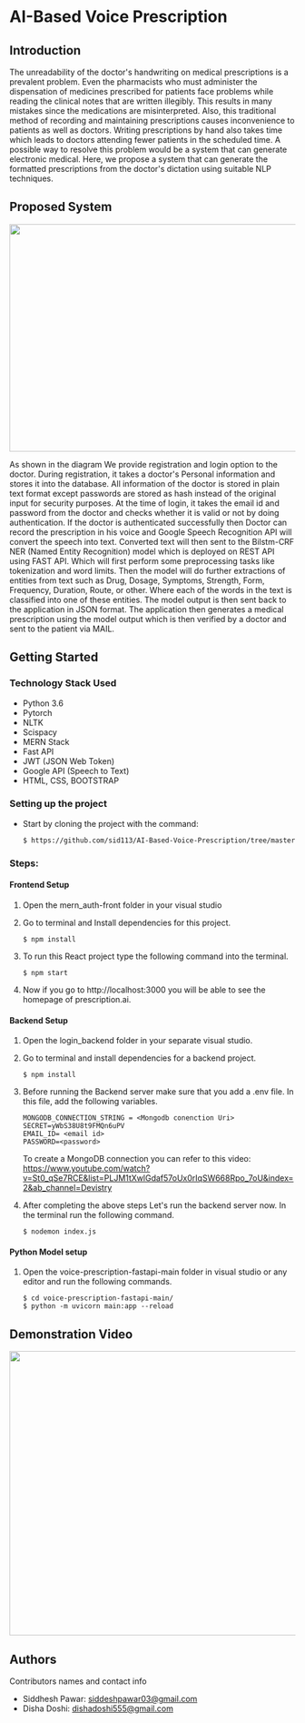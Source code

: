 # AI-Based Voice Prescription 
## Introduction 
The unreadability of the doctor's handwriting on medical prescriptions is a prevalent problem. Even the pharmacists who must administer the dispensation of medicines prescribed for patients face problems while reading the clinical notes that are written illegibly. This results in many mistakes since the medications are misinterpreted. Also, this traditional method of recording and maintaining prescriptions causes inconvenience to patients as well as doctors. Writing prescriptions by hand also takes time which leads to doctors attending fewer patients in the scheduled time. A possible way to resolve this problem would be a system that can generate electronic medical.
Here, we propose a system that can generate the formatted prescriptions from the doctor's dictation using suitable NLP techniques.

## Proposed System 

<img src="https://github.com/disha2000/AI-Based-Voice-Prescription-/blob/master/assets/architecture.png" width="900" height="400" />

As shown in the diagram We provide registration and login option to the doctor. During registration, it takes a doctor's Personal information and stores it into the database. All information of the doctor is stored in plain text format except passwords are stored as hash instead of the original input for security purposes. At the time of login, it takes the email id and password from the doctor and checks whether it is valid or not by doing authentication.
If the doctor is authenticated successfully then Doctor can record the prescription in his voice and Google Speech Recognition API will convert the speech into text. Converted text will then sent to the Bilstm-CRF NER (Named Entity Recognition) model which is deployed on REST API using FAST API. Which will first perform some preprocessing tasks like tokenization and word limits. Then the model will do further extractions of entities from text such as  Drug, Dosage, Symptoms, Strength, Form, Frequency, Duration, Route, or other. Where each of the words in the text is classified into one of these entities. 
The model output is then sent back to the application in JSON format. The application then generates a medical prescription using the model output which is then verified by a doctor and sent to the patient via MAIL.



## Getting Started

### Technology Stack Used 

* Python 3.6
* Pytorch
* NLTK
* Scispacy
* MERN Stack 
* Fast API
* JWT (JSON Web Token)
* Google API (Speech to Text)
* HTML,&nbsp;CSS,&nbsp;BOOTSTRAP

### Setting up the project 
* Start by cloning the project with the command:
  ```
  $ https://github.com/sid113/AI-Based-Voice-Prescription/tree/master
  ```
### Steps:
#### Frontend Setup 
1. Open the  mern_auth-front folder in your visual studio <br>
2. Go to terminal and Install dependencies for this project.

    ```
    $ npm install
    ```
3. To run this React project type the following command into the terminal.
    ```
    $ npm start
    ```
4. Now if you go to http://localhost:3000 you will be able to see the homepage of prescription.ai.
#### Backend Setup
1. Open the login_backend folder in your separate visual studio.
2. Go to terminal and install dependencies for a backend project.
    ```
    $ npm install
    ```
3. Before running the Backend server make sure that you add a .env file. In this file, add the following variables.
    ```
    MONGODB_CONNECTION_STRING = <Mongodb conenction Uri>
    SECRET=yWbS38U8t9FMQn6uPV
    EMAIL_ID= <email id>
    PASSWORD=<password>
    ```
    To create a MongoDB connection you can refer to this video:<br>
    https://www.youtube.com/watch?v=St0_qSe7RCE&list=PLJM1tXwlGdaf57oUx0rIqSW668Rpo_7oU&index=2&ab_channel=Devistry

4. After completing the above steps Let's run the backend server now.  In the terminal run the following command.
    ```
    $ nodemon index.js 
    ```
#### Python Model setup
1. Open the voice-prescription-fastapi-main folder in visual studio or any editor and run the following commands.
    ```
    $ cd voice-prescription-fastapi-main/
    $ python -m uvicorn main:app --reload
    ```
## Demonstration Video
<img src="https://github.com/disha2000/AI-Based-Voice-Prescription-/blob/master/assets/demo%20gif.gif" width="800" height="500" />

## Authors

Contributors names and contact info

* Siddhesh Pawar:&nbsp;siddeshpawar03@gmail.com <br>
* Disha Doshi:&nbsp;dishadoshi555@gmail.com



